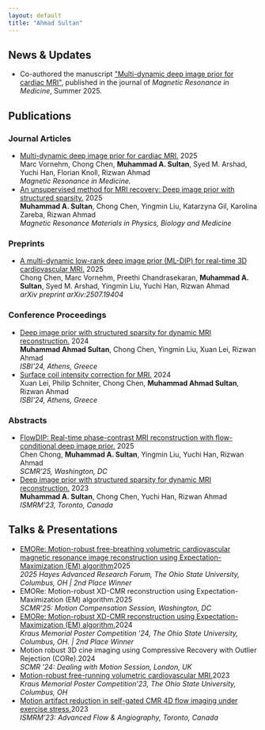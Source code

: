 ```yaml
---
layout: default
title: "Ahmad Sultan"
---
```


<section class="news section-divider">
    <h2>News & Updates</h2>
    <ul>
<!--         <li>Started a summer internship in May 2025 at Canon Medical Research USA (CMRU) as an MR Feature Development Research Scientist.</li>      -->
        <li>Co-authored the manuscript <a href="[https://doi.org/10.1002/mrm.70000](https://doi.org/10.1002/mrm.70000)" target="_blank" class="custom-link">"Multi-dynamic deep image prior for cardiac MRI"</a>, published in the journal of <em>Magnetic Resonance in Medicine</em>, Summer 2025.</li>     
<!--         <li>Awarded 2nd Place at the 2025 Hayes Research Forum for my oral presentation on “Motion-Robust Volumetric CMR.”</li> -->
    </ul>
</section>


<!-- 
<section class="projects section-divider">
    <h2>Research Projects</h2>
    <div class="project-grid">
        <div class="project">
            <img src="/assets/gifs/4D_flow.gif" alt="4D Flow Image Reconstruction GIF" class="project-img">
                <h3>Motion-robust 4D Flow Image Reconstruction</h3>
            <p>
                Developed a novel optimization technique integrated with outlier rejection for motion-robust reconstruction of 4D flow cardiovascular magnetic resonance images.
            </p>
            <div class="project-links">
                <a href="https://doi.org/10.1002/mrm.30123" target="_blank" class="custom-link" style="text-decoration: none; display: flex; align-items: center; gap: 5px;">
                    Paper <img src="/assets/icons/paper-icon.png" alt="Paper Icon" style="width:24px; height:24px;">
                </a>
                <a>|</a>
                <a href="https://github.com/OSU-MR/motion-robust-CMR" target="_blank" class="custom-link" style="text-decoration: none; display: flex; align-items: center; gap: 5px;">
                    Code <img src="/assets/icons/github-icon.png" alt="GitHub Icon" style="width:24px; height:24px;">
                </a>
                <a>|</a>
                <a href="/assets/files/ISMRM24_Abstract_Arshad.pdf" target="_blank" class="custom-link" style="text-decoration: none; display: flex; align-items: center; gap: 5px;">
                    Abstract <img src="/assets/icons/abstract-icon.png" alt="Abstract Icon" style="width:24px; height:24px;">
                </a>
                <a>|</a>
                <a href="https://buckeyemailosu-my.sharepoint.com/:v:/g/personal/arshad_32_buckeyemail_osu_edu/EVqLUww-rG9OlApDsG8TuzsBVAF3F_PzSFYjzhWEJDptSQ?e=g3iRlf" target="_blank" class="custom-link" style="text-decoration: none; display: flex; align-items: center; gap: 5px;">
                    Video <img src="/assets/icons/video-icon.png" alt="GitHub Icon" style="width:24px; height:24px;">
                </a>
            </div>
        </div>
        <div class="project">
            <img src="/assets/gifs/3D_cine.gif" alt="4D Flow Image Reconstruction GIF" class="project-img">
                <h3>Motion-robust 3D cine Image Reconstruction</h3>
            <p>
                Proposed a novel optimization technique integrated with outlier rejection for motion-robust reconstruction of 3D cine cardiovascular magnetic resonance images.
            </p>
            <div class="project-links">
                <a href="https://doi.org/10.1002/mrm.30123" target="_blank" class="custom-link" style="text-decoration: none; display: flex; align-items: center; gap: 5px;">
                    Paper <img src="/assets/icons/paper-icon.png" alt="Paper Icon" style="width:24px; height:24px;">
                </a>
                <a>|</a>
                <a href="https://github.com/OSU-MR/motion-robust-CMR" target="_blank" class="custom-link" style="text-decoration: none; display: flex; align-items: center; gap: 5px;">
                    Code <img src="/assets/icons/github-icon.png" alt="GitHub Icon" style="width:24px; height:24px;">
                </a>
                <a>|</a>
                <a href="/assets/files/SCMR24_Abstract_Arshad.pdf" target="_blank" class="custom-link" style="text-decoration: none; display: flex; align-items: center; gap: 5px;">
                    Abstract <img src="/assets/icons/abstract-icon.png" alt="Abstract Icon" style="width:24px; height:24px;">
                </a>
            </div>
        </div>
        <div class="project">
            <img src="/assets/gifs/exercise.gif" alt="In-magnet exercise CMR" class="project-img">
                <h3>In-magnet Exercise Cardiovascular MRI</h3>
            <p>
                Assessing and validating new CMR protocols and reconstruction frameworks to facilitate assessment of cardiac function during exercise stress using planar, volumetric and flow imaging.
            </p>
            <div class="project-links">
                <a href="https://doi.org/10.1002/mrm.30123" target="_blank" class="custom-link" style="text-decoration: none; display: flex; align-items: center; gap: 5px;">
                    Paper 1 <img src="/assets/icons/paper-icon.png" alt="Paper Icon" style="width:24px; height:24px;">
                </a>
                <a>|</a>
                <a href="https://github.com/OSU-MR/motion-robust-CMR" target="_blank" class="custom-link" style="text-decoration: none; display: flex; align-items: center; gap: 5px;">
                    Code 1 <img src="/assets/icons/github-icon.png" alt="GitHub Icon" style="width:24px; height:24px;">
                </a>
                <a>|</a>
               <a href="https://arxiv.org/abs/2402.17877" target="_blank" class="custom-link" style="text-decoration: none; display: flex; align-items: center; gap: 5px;">
                    Paper 2 <img src="/assets/icons/paper-icon.png" alt="Paper Icon" style="width:24px; height:24px;">
                </a>
            </div>
        </div>
        <div class="project">
            <img src="/assets/gifs/lowfield.gif" alt="In-magnet exercise CMR" class="project-img">
                <h3>Low-Field 4D flow Cardiac Magnetic Resonance Imaging</h3>
            <p>
                Developed new CMR protocols and reconstruction frameworks to facilitate volumetric flow imaging at a low-field scanner.
            </p>
        </div>
        <div class="project">
            <img src="/assets/gifs/glasses.jpg" alt="iSight" class="project-img">
                <h3>iSight: Smart Glasses & Cane for Visually Impaired</h3>
            <p>
                Developed a wearable prototype integrating computer vision-based smart glasses and sensor fusion-based smart cane, providing real-time audio guidance to visually impaired individuals for object identification, obstacle avoidance, and navigation.
            </p>  
            <div class="project-links">
                <a href="/assets/files/iSight19_Report_Arshad.pdf" target="_blank" class="custom-link" style="text-decoration: none; display: flex; align-items: center; gap: 5px;">
                    Report <img src="/assets/icons/paper-icon.png" alt="Paper Icon" style="width:24px; height:24px;">
                </a>
                <a>|</a>
                <a href="https://youtu.be/wlyYk-eeM3M?si=KScoKaDOfwm34wc_" target="_blank" class="custom-link" style="text-decoration: none; display: flex; align-items: center; gap: 5px;">
                    Video <img src="/assets/icons/video-icon.png" alt="GitHub Icon" style="width:24px; height:24px;">
                </a>
                                <a>|</a>
                <a href="/assets/Posters/Project_iSight_Poster.pdf" target="_blank" class="custom-link" style="text-decoration: none; display: flex; align-items: center; gap: 5px;">
                    Poster <img src="/assets/icons/poster-icon.png" alt="Poster Icon" style="width:24px; height:24px;">
                </a>
            </div>
        </div>
    </div>
</section>

-->



<section class="publications">
<h2>Publications</h2>
    
<h3>Journal Articles</h3>
<ul class="publication-list">
    
<li><div class="publication-title"><a href="https://doi.org/10.1002/mrm.70000" target="_blank"> <!--  link  -->
    Multi-dynamic deep image prior for cardiac MRI.</a> <!--  title  -->
    <span class="publication-year">2025</span></div> <!--  year  -->
    <div class="publication-authors">Marc Vornehm, Chong Chen, <strong>Muhammad A. Sultan</strong>, Syed M. Arshad, Yuchi Han, Florian Knoll, Rizwan Ahmad</div> <!--  authors  -->
    <div class="publication-journal"><em>Magnetic Resonance in Medicine.</em></div></li> <!--  journal  -->

<li><div class="publication-title"><a href="https://doi.org/10.1007/s10334-025-01257-z" target="_blank"> <!--  link  -->
    An unsupervised method for MRI recovery: Deep image prior with structured sparsity.</a> <!--  title  -->
    <span class="publication-year">2025</span></div> <!--  year  -->
    <div class="publication-authors"><strong>Muhammad A. Sultan</strong>, Chong Chen, Yingmin Liu, Katarzyna Gil, Karolina Zareba, Rizwan Ahmad</div> <!--  authors  -->
    <div class="publication-journal"><em>Magnetic Resonance Materials in Physics, Biology and Medicine</em></div></li> <!--  journal  -->
    
</ul>


<h3>Preprints</h3>
<ul class="publication-list">
    
<li><div class="publication-title"><a href="https://arxiv.org/abs/2507.19404" target="_blank">
    A multi-dynamic low-rank deep image prior (ML-DIP) for real-time 3D cardiovascular MRI.</a>
    <span class="publication-year">2025</span></div>
    <div class="publication-authors">Chong Chen, Marc Vornehm, Preethi Chandrasekaran, <strong>Muhammad A. Sultan</strong>, Syed M. Arshad, Yingmin Liu, Yuchi Han, Rizwan Ahmad</div>
    <div class="publication-journal"><em>arXiv preprint arXiv:2507.19404</em></div>
</li>

</ul>


<h3>Conference Proceedings</h3>
<ul class="publication-list">
    
<li><div class="publication-title"><a href="https://doi.org/10.1109/ISBI56570.2024.10635579" target="_blank"> <!--  link  -->
    Deep image prior with structured sparsity for dynamic MRI reconstruction.</a> <!--  title  -->
    <span class="publication-year">2024</span></div> <!--  year  -->
    <div class="publication-authors"><strong>Muhammad Ahmad Sultan</strong>, Chong Chen, Yingmin Liu, Xuan Lei, Rizwan Ahmad</div> <!--  authors  -->
    <div class="publication-journal"><em>ISBI'24, Athens, Greece</em></div></li> <!--  journal  -->

<li><div class="publication-title"><a href="https://doi.org/10.1109/ISBI56570.2024.10635382" target="_blank"> <!--  link  -->
    Surface coil intensity correction for MRI.</a> <!--  title  -->
    <span class="publication-year">2024</span></div> <!--  year  -->
    <div class="publication-authors">Xuan Lei, Philip Schniter, Chong Chen, <strong>Muhammad Ahmad Sultan</strong>, Rizwan Ahmad</div> <!--  authors  -->
    <div class="publication-journal"><em>ISBI'24, Athens, Greece</em></div></li> <!--  journal  -->
    
<!--    
<li><div class="publication-title"><a href="https://arxiv.org/abs/2405.16715" target="_blank">
    Coil Reweighting to Suppress Motion Artifacts in Real-Time Exercise Cine Imaging.</a>
    <span class="publication-year">2024</span></div>
    <div class="publication-authors">Chong Chen, Yingmin Liu, Yu Ding, Matthew Tong, Preethi Chandrasekaran, Christopher Crabtree, <strong>Syed M. Arshad</strong>, Yuchi Han, Rizwan Ahmad</div>
    <div class="publication-journal"><em>arXiv preprint arXiv:2405.16715</em></div></li>
-->

</ul>


    
<h3>Abstracts</h3>
<ul class="publication-list">

<li><div class="publication-title"><a href="https://doi.org/10.1016/j.jocmr.2024.101504" target="_blank">
    FlowDIP: Real-time phase-contrast MRI reconstruction with flow-conditional deep image prior.</a>
    <span class="publication-year">2025</span></div>
    <div class="publication-authors">Chen Chong, <strong>Muhammad A. Sultan</strong>, Yingmin Liu, Yuchi Han, Rizwan Ahmad</div>
    <div class="publication-journal"><em>SCMR'25, Washington, DC</em></div></li>
    
<li><div class="publication-title"><a href="https://archive.ismrm.org/2023/4780.html" target="_blank">
    Deep image prior with structured sparsity for dynamic MRI reconstruction.</a>
    <span class="publication-year">2023</span></div>
    <div class="publication-authors"><strong>Muhammad A. Sultan</strong>, Chong Chen, Yuchi Han, Rizwan Ahmad</div>
    <div class="publication-journal"><em>ISMRM'23, Toronto, Canada</em></div></li>

<!--
<li><div class="publication-title"><a href="https://submissions.mirasmart.com/ISMRM2025/Handlers/ViewTeaser.ashx?esbpgm=9952_2770" target="_blank">Motion-Guided Deep Image Prior for 3D Real-Time Cine (M-DIP-3D).</a><span class="publication-year">2025</span></div><div class="publication-authors">Chong Chen, Marc Vornehm, Muhammad Ahmad Sultan, <strong>Syed M. Arshad</strong>, Yuchi Han, Rizwan Ahmad</div><div class="publication-journal"><em>ISMRM'25, Honolulu, Hawaii</em></div></li>
<li><div class="publication-title"><a href="https://submissions.mirasmart.com/ISMRM2025/Handlers/ViewTeaser.ashx?esbpgm=37_324" target="_blank">Free-Running Time-Resolved 3D+time Cardiovascular MRI at 40 Hz in a One Minute Scan using Cartesian Sampling and CMR-MOTUS.</a><span class="publication-year">2025</span></div><div class="publication-authors">Thomas E. Olausson, Maarten L. Terpstra, Edwin Versteeg, Casper Beijst, <strong>Syed M. Arshad</strong>, Birgitta K. Velthuis, Cornelis van den Berg, Alessandro Sbrizzi</div><div class="publication-journal"><em>ISMRM'25, Honolulu, Hawaii</em></div></li>
<li><div class="publication-title"><a href="https://submissions.mirasmart.com/ISMRM2025/Handlers/ViewTeaser.ashx?esbpgm=9812_4029" target="_blank">Initial Experience With Non-Contrast, Gadolinium, And Ferumoxytol-Enhanced Image-Based Navigator 3D MRA Of The Thoracic Aorta At 0.55T</a><span class="publication-year">2025</span></div><div class="publication-authors">Juliet Varghese, Katherine Binzel, <strong>Syed M. Arshad</strong>, Ning Jin, Karl P. Kunze, René M. Botnar, Claudia M. Prieto, Rizwan Ahmad, Yuchi Han, Matthew S. Tong, Orlando P. Simonetti</div><div class="publication-journal"><em>ISMRM'25, Honolulu, Hawaii</em></div></li>
<li><div class="publication-title"><a href="https://doi.org/10.1016/j.jocmr.2024.101341" target="_blank">Ferumoxytol-enhanced free-running 5D whole-heart CMR at 0.55 T.</a><span class="publication-year">2025</span></div><div class="publication-authors">Xavier Sieber, Preethi S. Chandrasekaran, Juliet Varghese, Yingmin Liu, Christopher Roy, Jérôme Yerly, <strong>Syed M. Arshad</strong>, Rizwan Ahmad, Ruud B. Van Heeswijk, Mathias Stuber, Orlando Simonetti</div><div class="publication-journal"><em>SCMR'25, Washington, DC</em></div></li>
-->



<!--
<li><div class="publication-title"><a href="https://doi.org/10.1016/j.jocmr.2024.100315" target="_blank">Motion-robust 3D Cine Imaging Using Compressive Recovery with Outlier Rejection (CORe)</a><span class="publication-year">2024</span></div><div class="publication-authors"><strong>Syed M. Arshad</strong>, Lee Potter, Chong Chen, Preethi Chandrasekaran, Yingmin Liu, Christopher Crabtree, Matthew Tong, Orlando Simonetti, Yuchi Han, Rizwan Ahmad</div><div class="publication-journal"><em>SCMR'24, London, UK</em></div></li>
<li><div class="publication-title"><a href="https://archive.ismrm.org/2023/1087.html" target="_blank">Motion artifact reduction in self-gated CMR 4D flow imaging under exercise stress.</a><span class="publication-year">2023</span></div><div class="publication-authors"><strong>Syed M. Arshad</strong>, Chong Chen, Yingmin Liu, Preethi Chandrasekaran, Christopher Crabtree, Ning Jin, Rizwan and Ahmad</div><div class="publication-journal"><em>ISMRM'23, Toronto, Canada</em></div></li>
<li><div class="publication-title"><a href="https://archive.ismrm.org/2023/1078.html" target="_blank">Biventricular and hemodynamic assessment under multi-stage exercise using real-time CMR.</a><span class="publication-year">2023</span></div><div class="publication-authors">Preethi Chandrasekaran, Chong Chen, Yingmin Liu, Christopher Crabtree, <strong>Syed M. Arshad</strong>, Matthew Tong, Yuchi Han, Rizwan Ahmad</div><div class="publication-journal"><em>ISMRM'23, Toronto, Canada</em></div></li>
-->

</ul>


</section>
<section class="talks">
<h2>Talks & Presentations</h2>
<ul class="talk-list">
<li><div class="talk-title"><a href="https://cgs.osu.edu/programs-events/edward-f-hayes-advanced-research-forum/hayes-2025-winners" target="_blank">EMORe: Motion-robust free-breathing volumetric cardiovascular magnetic resonance image reconstruction using Expectation-Maximization (EM) algorithm</a><span class="talk-year">2025</span></div><div class="talk-details"><em>2025 Hayes Advanced Research Forum, The Ohio State University, Columbus, OH | 2nd Place Winner</em></div></li>
<li><div class="talk-title">EMORe: Motion-robust XD-CMR reconstruction using Expectation-Maximization (EM) algorithm.<span class="talk-year">2025</span></div><div class="talk-details"><em>SCMR'25: Motion Compensation Session, Washington, DC</em></div></li>
<li><div class="talk-title"><a href="/assets/files/EMORe_Poster_Arshad_2024.pdf" target="_blank">EMORe: Motion-robust XD-CMR reconstruction using Expectation-Maximization (EM) algorithm.</a><span class="talk-year">2024</span></div><div class="talk-details"><em>Kraus Memorial Poster Competition ’24, The Ohio State University, Columbus, OH. | 2nd Place Winner</em></div></li>
<li><div class="talk-title">Motion robust 3D cine imaging using Compressive Recovery with Outlier Rejection (CORe).<span class="talk-year">2024</span></div><div class="talk-details"><em>SCMR ’24: Dealing with Motion Session, London, UK</em></div></li>
<li><div class="talk-title"><a href="https://buckeyemailosu-my.sharepoint.com/:v:/g/personal/arshad_32_buckeyemail_osu_edu/EQQ-d9V8U1NBsBGK47P0xAwBaYm3k7p5Usy8OVu6gxJvPQ?e=w1fwv6" target="_blank">Motion-robust free-running volumetric cardiovascular MRI.</a><span class="talk-year">2023</span></div><div class="talk-details"><em>Kraus Memorial Poster Competition’23, The Ohio State University, Columbus, OH</em></div></li>
<li><div class="talk-title"><a href="/assets/files/CORe_ISMRM'23_Arshad.MOV" target="_blank">Motion artifact reduction in self-gated CMR 4D flow imaging under exercise stress.</a><span class="talk-year">2023</span></div><div class="talk-details"><em>ISMRM’23: Advanced Flow & Angiography, Toronto, Canada</em></div></li>
</ul>
</section>


